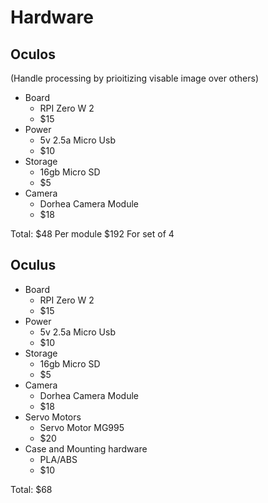 # Hardware

## Oculos
(Handle processing by prioitizing visable image over others)
- Board
  - RPI Zero W 2
  - $15
- Power
  - 5v 2.5a Micro Usb
  - $10
- Storage
  - 16gb Micro SD
  - $5
- Camera
  - Dorhea Camera Module
  - $18

Total:
$48 Per module
$192 For set of 4



## Oculus
- Board
  - RPI Zero W 2
  - $15
- Power
  - 5v 2.5a Micro Usb
  - $10
- Storage
  - 16gb Micro SD
  - $5
- Camera
  - Dorhea Camera Module
  - $18
- Servo Motors
  - Servo Motor MG995
  - $20
- Case and Mounting hardware
  - PLA/ABS
  - $10

Total:
$68